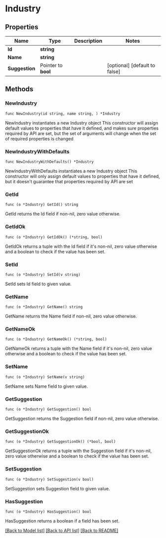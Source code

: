 # Industry

## Properties

Name | Type | Description | Notes
------------ | ------------- | ------------- | -------------
**Id** | **string** |  | 
**Name** | **string** |  | 
**Suggestion** | Pointer to **bool** |  | [optional] [default to false]

## Methods

### NewIndustry

`func NewIndustry(id string, name string, ) *Industry`

NewIndustry instantiates a new Industry object
This constructor will assign default values to properties that have it defined,
and makes sure properties required by API are set, but the set of arguments
will change when the set of required properties is changed

### NewIndustryWithDefaults

`func NewIndustryWithDefaults() *Industry`

NewIndustryWithDefaults instantiates a new Industry object
This constructor will only assign default values to properties that have it defined,
but it doesn't guarantee that properties required by API are set

### GetId

`func (o *Industry) GetId() string`

GetId returns the Id field if non-nil, zero value otherwise.

### GetIdOk

`func (o *Industry) GetIdOk() (*string, bool)`

GetIdOk returns a tuple with the Id field if it's non-nil, zero value otherwise
and a boolean to check if the value has been set.

### SetId

`func (o *Industry) SetId(v string)`

SetId sets Id field to given value.


### GetName

`func (o *Industry) GetName() string`

GetName returns the Name field if non-nil, zero value otherwise.

### GetNameOk

`func (o *Industry) GetNameOk() (*string, bool)`

GetNameOk returns a tuple with the Name field if it's non-nil, zero value otherwise
and a boolean to check if the value has been set.

### SetName

`func (o *Industry) SetName(v string)`

SetName sets Name field to given value.


### GetSuggestion

`func (o *Industry) GetSuggestion() bool`

GetSuggestion returns the Suggestion field if non-nil, zero value otherwise.

### GetSuggestionOk

`func (o *Industry) GetSuggestionOk() (*bool, bool)`

GetSuggestionOk returns a tuple with the Suggestion field if it's non-nil, zero value otherwise
and a boolean to check if the value has been set.

### SetSuggestion

`func (o *Industry) SetSuggestion(v bool)`

SetSuggestion sets Suggestion field to given value.

### HasSuggestion

`func (o *Industry) HasSuggestion() bool`

HasSuggestion returns a boolean if a field has been set.


[[Back to Model list]](../README.md#documentation-for-models) [[Back to API list]](../README.md#documentation-for-api-endpoints) [[Back to README]](../README.md)


